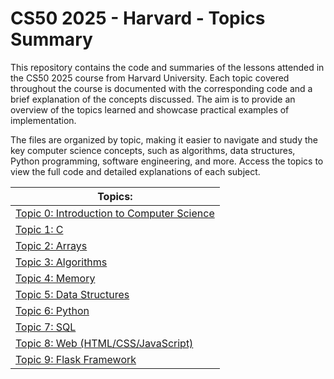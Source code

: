 
# CS50 2025 - Harvard - Topics Summary

This repository contains the code and summaries of the lessons attended in the CS50 2025 course from Harvard University. Each topic covered throughout the course is documented with the corresponding code and a brief explanation of the concepts discussed. The aim is to provide an overview of the topics learned and showcase practical examples of implementation.

The files are organized by topic, making it easier to navigate and study the key computer science concepts, such as algorithms, data structures, Python programming, software engineering, and more. Access the topics to view the full code and detailed explanations of each subject.

   | Topics:          |                               
   |------------------|
   |<a href="#./sractch">Topic 0: Introduction to Computer Science</a>|
   |<a href="#./Week%201.c">Topic 1: C </a>|
   |<a href="#./Week%202.arrays">Topic 2: Arrays </a>|
   | <a href="#./Week%203.algorithms">Topic 3: Algorithms </a> |
   | <a href="#./Week%204.memory">Topic 4: Memory </a> |
   | <a href="#./Week%205.data-structures">Topic 5: Data Structures </a> |
   | <a href="#./Week%206.data-structures">Topic 6: Python </a> |
   | <a href="#./Week%207.sql">Topic 7: SQL </a> |
   | <a href="#./Week%208.web">Topic 8: Web (HTML/CSS/JavaScript)</a> |
   | <a href="#./Week%209.flask">Topic 9: Flask Framework </a> |
